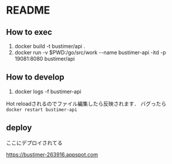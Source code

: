 # README
## How to exec
1. docker build -t bustimer/api .
2. docker run -v $PWD:/go/src/work --name bustimer-api -itd -p 19081:8080 bustimer/api

## How to develop
1. docker logs -f bustimer-api

Hot reloadされるのでファイル編集したら反映されます．
バグったら  
`docker restart bustimer-api`

## deploy
ここにデプロイされてる

https://bustimer-263916.appspot.com
